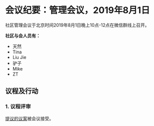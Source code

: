 # 会议纪要：管理会议，2019年8月1日

社区管理会议于北京时间2019年8月1日晚上10点-12点在微信群线上召开。

**社区与会人员有：**

- 天然
- Tina
- Liu Jie
- 驴子
- Mike
- ZT

## 议程及行动

### 1. 议程评审

[提议的议案](https://github.com/carboclan/pm/issues/56)被会议接受。
